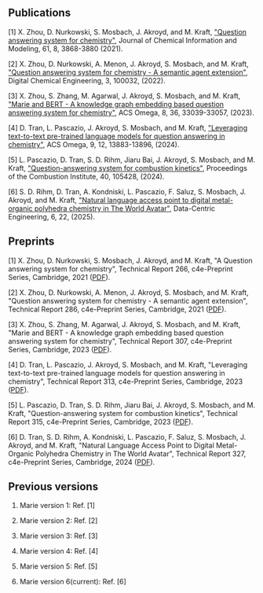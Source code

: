 ## Publications

[1] X. Zhou, D. Nurkowski, S. Mosbach, J. Akroyd, and M. Kraft, ["Question answering system for chemistry"](https://doi.org/10.1021/acs.jcim.1c00275), Journal of Chemical Information and Modeling, 61, 8, 3868-3880 (2021).

[2] X. Zhou, D. Nurkowski, A. Menon, J. Akroyd, S. Mosbach, and M. Kraft, ["Question answering system for chemistry - A semantic agent extension"](https://doi.org/10.1016/j.dche.2022.100032), Digital Chemical Engineering, 3, 100032, (2022).

[3] X. Zhou, S. Zhang, M. Agarwal, J. Akroyd, S. Mosbach, and M. Kraft, ["Marie and BERT - A knowledge graph embedding based question answering system for chemistry"](https://doi.org/10.1021/acsomega.3c05114), ACS Omega, 8, 36, 33039-33057, (2023).

[4] D. Tran, L. Pascazio, J. Akroyd, S. Mosbach, and M. Kraft, ["Leveraging text-to-text pre-trained language models for question answering in chemistry"](https://doi.org/10.1021/acsomega.3c08842), ACS Omega, 9, 12, 13883-13896, (2024).

[5] L. Pascazio, D. Tran, S. D. Rihm, Jiaru Bai, J. Akroyd, S. Mosbach, and M. Kraft, ["Question-answering system for combustion kinetics"](https://doi.org/10.1016/j.proci.2024.105428), Proceedings of the Combustion Institute, 40, 105428, (2024).

[6] S. D. Rihm, D. Tran, A. Kondniski, L. Pascazio, F. Saluz, S. Mosbach, J. Akroyd, and M. Kraft, ["Natural language access point to digital metal-organic polyhedra chemistry in The World Avatar"](https://doi.org/10.1017/dce.2025.12), Data-Centric Engineering, 6, 22, (2025).

## Preprints

[1] X. Zhou, D. Nurkowski, S. Mosbach, J. Akroyd, and M. Kraft, "A Question answering system for chemistry", Technical Report 266, c4e-Preprint Series, Cambridge, 2021 ([PDF](https://como.ceb.cam.ac.uk/media/preprints/c4e-preprint-266.pdf)).

[2] X. Zhou, D. Nurkowski, A. Menon, J. Akroyd, S. Mosbach, and M. Kraft, "Question answering system for chemistry - A semantic agent extension", Technical Report 286, c4e-Preprint Series, Cambridge, 2021 ([PDF](https://como.ceb.cam.ac.uk/media/preprints/c4e-preprint-286.pdf)).

[3] X. Zhou, S. Zhang, M. Agarwal, J. Akroyd, S. Mosbach, and M. Kraft, "Marie and BERT - A knowledge graph embedding based question answering system for chemistry", Technical Report 307, c4e-Preprint Series, Cambridge, 2023 ([PDF](https://como.ceb.cam.ac.uk/media/preprints/c4e-preprint-307.pdf)).

[4] D. Tran, L. Pascazio, J. Akroyd, S. Mosbach, and M. Kraft, "Leveraging text-to-text pre-trained language models for question answering in chemistry", Technical Report 313, c4e-Preprint Series, Cambridge, 2023 ([PDF](https://como.ceb.cam.ac.uk/media/preprints/c4e-preprint-313.pdf)).

[5] L. Pascazio, D. Tran, S. D. Rihm, Jiaru Bai, J. Akroyd, S. Mosbach, and M. Kraft, "Question-answering system for combustion kinetics", Technical Report 315, c4e-Preprint Series, Cambridge, 2023 ([PDF](https://como.ceb.cam.ac.uk/media/preprints/c4e-preprint-315.pdf)).

[6] D. Tran, S. D. Rihm, A. Kondniski, L. Pascazio, F. Saluz, S. Mosbach, J. Akroyd, and M. Kraft, "Natural Language Access Point to Digital Metal-Organic Polyhedra Chemistry in The World Avatar", Technical Report 327, c4e-Preprint Series, Cambridge, 2024 ([PDF](https://como.ceb.cam.ac.uk/media/preprints/c4e_327_nmdt2_MarieICL__preprint_.pdf)).

## Previous versions

1. Marie version 1: Ref. [1]

1. Marie version 2: Ref. [2]

1. Marie version 3: Ref. [3]

1. Marie version 4: Ref. [4]

1. Marie version 5: Ref. [5]

1. Marie version 6(current): Ref. [6]

